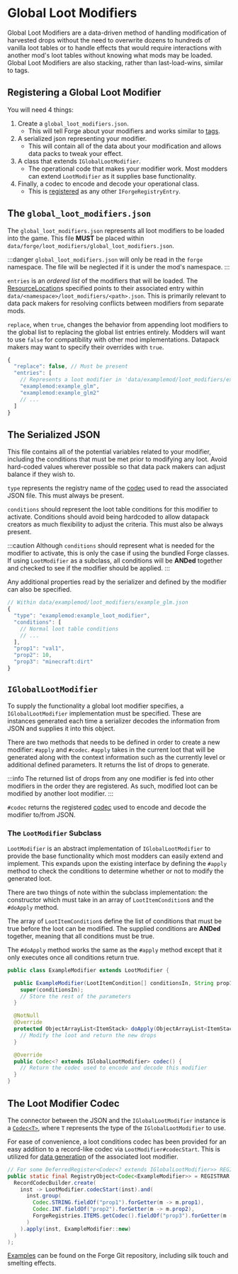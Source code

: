 Global Loot Modifiers
===========

Global Loot Modifiers are a data-driven method of handling modification of harvested drops without the need to overwrite dozens to hundreds of vanilla loot tables or to handle effects that would require interactions with another mod's loot tables without knowing what mods may be loaded. Global Loot Modifiers are also stacking, rather than last-load-wins, similar to tags.

Registering a Global Loot Modifier
-------------------------------

You will need 4 things:

1. Create a `global_loot_modifiers.json`.
    * This will tell Forge about your modifiers and works similar to [tags].
2. A serialized json representing your modifier.
    * This will contain all of the data about your modification and allows data packs to tweak your effect.
3. A class that extends `IGlobalLootModifier`.
    * The operational code that makes your modifier work. Most modders can extend `LootModifier` as it supplies base functionality.
4. Finally, a codec to encode and decode your operational class.
    * This is [registered] as any other `IForgeRegistryEntry`.

The `global_loot_modifiers.json`
-------------------------------

The `global_loot_modifiers.json` represents all loot modifiers to be loaded into the game. This file **MUST** be placed within `data/forge/loot_modifiers/global_loot_modifiers.json`.

:::danger
`global_loot_modifiers.json` will only be read in the `forge` namespace. The file will be neglected if it is under the mod's namespace.
:::

`entries` is an *ordered list* of the modifiers that will be loaded. The [ResourceLocation][resloc]s specified points to their associated entry within `data/<namespace>/loot_modifiers/<path>.json`. This is primarily relevant to data pack makers for resolving conflicts between modifiers from separate mods.

`replace`, when `true`, changes the behavior from appending loot modifiers to the global list to replacing the global list entries entirely. Modders will want to use `false` for compatibility with other mod implementations. Datapack makers may want to specify their overrides with `true`.

```js
{
  "replace": false, // Must be present
  "entries": [
    // Represents a loot modifier in 'data/examplemod/loot_modifiers/example_glm.json'
    "examplemod:example_glm",
    "examplemod:example_glm2"
    // ...
  ]
}
```

The Serialized JSON
-------------------------------

This file contains all of the potential variables related to your modifier, including the conditions that must be met prior to modifying any loot. Avoid hard-coded values wherever possible so that data pack makers can adjust balance if they wish to.

`type` represents the registry name of the [codec] used to read the associated JSON file. This must always be present.

`conditions` should represent the loot table conditions for this modifier to activate. Conditions should avoid being hardcoded to allow datapack creators as much flexibility to adjust the criteria. This must also be always present.

:::caution
Although `conditions` should represent what is needed for the modifier to activate, this is only the case if using the bundled Forge classes. If using `LootModifier` as a subclass, all conditions will be **ANDed** together and checked to see if the modifier should be applied.
:::

Any additional properties read by the serializer and defined by the modifier can also be specified.

```js
// Within data/examplemod/loot_modifiers/example_glm.json
{
  "type": "examplemod:example_loot_modifier",
  "conditions": [
    // Normal loot table conditions
    // ...
  ],
  "prop1": "val1",
  "prop2": 10,
  "prop3": "minecraft:dirt"
}
```

`IGlobalLootModifier`
---------------------

To supply the functionality a global loot modifier specifies, a `IGlobalLootModifier` implementation must be specified. These are instances generated each time a serializer decodes the information from JSON and supplies it into this object.

There are two methods that needs to be defined in order to create a new modifier: `#apply` and `#codec`. `#apply` takes in the current loot that will be generated along with the context information such as the currently level or additional defined parameters. It returns the list of drops to generate.

:::info
The returned list of drops from any one modifier is fed into other modifiers in the order they are registered. As such, modified loot can be modified by another loot modifier.
:::

`#codec` returns the registered [codec] used to encode and decode the modifier to/from JSON.

### The `LootModifier` Subclass

`LootModifier` is an abstract implementation of `IGlobalLootModifier` to provide the base functionality which most modders can easily extend and implement. This expands upon the existing interface by defining the `#apply` method to check the conditions to determine whether or not to modify the generated loot.

There are two things of note within the subclass implementation: the constructor which must take in an array of `LootItemCondition`s and the `#doApply` method.

The array of `LootItemCondition`s define the list of conditions that must be true before the loot can be modified. The supplied conditions are **ANDed** together, meaning that all conditions must be true.

The `#doApply` method works the same as the `#apply` method except that it only executes once all conditions return true.

```java
public class ExampleModifier extends LootModifier {

  public ExampleModifier(LootItemCondition[] conditionsIn, String prop1, int prop2, Item prop3) {
    super(conditionsIn);
    // Store the rest of the parameters
  }

  @NotNull
  @Override
  protected ObjectArrayList<ItemStack> doApply(ObjectArrayList<ItemStack> generatedLoot, LootContext context) {
    // Modify the loot and return the new drops
  }

  @Override
  public Codec<? extends IGlobalLootModifier> codec() {
    // Return the codec used to encode and decode this modifier
  }
}
```

The Loot Modifier Codec
-----------------------

The connector between the JSON and the `IGlobalLootModifier` instance is a [`Codec<T>`][codecdef], where `T` represents the type of the `IGlobalLootModifier` to use.

For ease of convenience, a loot conditions codec has been provided for an easy addition to a record-like codec via `LootModifier#codecStart`. This is utilized for [data generation][datagen] of the associated loot modifier.

```java
// For some DeferredRegister<Codec<? extends IGlobalLootModifier>> REGISTRAR
public static final RegistryObject<Codec<ExampleModifier>> = REGISTRAR.register("example_codec", () ->
  RecordCodecBuilder.create(
    inst -> LootModifier.codecStart(inst).and(
      inst.group(
        Codec.STRING.fieldOf("prop1").forGetter(m -> m.prop1),
        Codec.INT.fieldOf("prop2").forGetter(m -> m.prop2),
        ForgeRegistries.ITEMS.getCodec().fieldOf("prop3").forGetter(m -> m.prop3)
      )
    ).apply(inst, ExampleModifier::new)
  )
);
```

[Examples][examples] can be found on the Forge Git repository, including silk touch and smelting effects.

[tags]: ./tags.md
[resloc]: ../../misc/resourcelocation.md
[codec]: #the-loot-modifier-codec
[registered]: ../../concepts/registries.md#객체-등록하기
[codecdef]: ../../datastorage/codecs.md
[datagen]: ../../datagen/server/glm.md
[examples]: https://github.com/neoforged/NeoForge/blob/1.20.x/tests/src/main/java/net/neoforged/neoforge/debug/loot/GlobalLootModifiersTest.java

